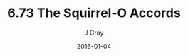 ---
title: '6.73 The Squirrel-O Accords'
alt: 'Mysteries of the Arcana'
date: '2016-01-04'
author: 'J Gray'
artist: 'Keira'
chapter: '6 Void in the Road'
filler: false
---
